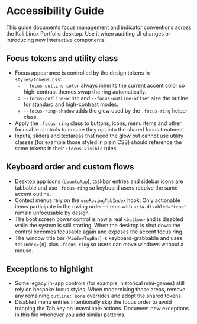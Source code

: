 # Accessibility Guide

This guide documents focus management and indicator conventions across the Kali Linux Portfolio desktop. Use it when auditing UI changes or introducing new interactive components.

## Focus tokens and utility class

- Focus appearance is controlled by the design tokens in `styles/tokens.css`:
  - `--focus-outline-color` always inherits the current accent color so high-contrast themes swap the ring automatically.
  - `--focus-outline-width` and `--focus-outline-offset` size the outline for standard and high-contrast modes.
  - `--focus-ring-shadow` adds the glow used by the `.focus-ring` helper class.
- Apply the `.focus-ring` class to buttons, icons, menu items and other focusable controls to ensure they opt into the shared focus treatment.
- Inputs, sliders and textareas that need the glow but cannot use utility classes (for example those styled in plain CSS) should reference the same tokens in their `:focus-visible` rules.

## Keyboard order and custom flows

- Desktop app icons (`UbuntuApp`), taskbar entries and sidebar icons are tabbable and use `.focus-ring` so keyboard users receive the same accent outline.
- Context menus rely on the `useRovingTabIndex` hook. Only actionable items participate in the roving order—items with `aria-disabled="true"` remain unfocusable by design.
- The boot screen power control is now a real `<button>` and is disabled while the system is still starting. When the desktop is shut down the control becomes focusable again and exposes the accent focus ring.
- The window title bar (`WindowTopBar`) is keyboard-grabbable and uses `tabIndex={0}` plus `.focus-ring` so users can move windows without a mouse.

## Exceptions to highlight

- Some legacy in-app controls (for example, historical mini-games) still rely on bespoke focus styles. When modernising those areas, remove any remaining `outline: none` overrides and adopt the shared tokens.
- Disabled menu entries intentionally skip the focus order to avoid trapping the Tab key on unavailable actions. Document new exceptions in this file whenever you add similar patterns.

